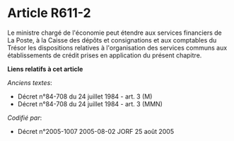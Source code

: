 # Article R611-2

Le ministre chargé de l'économie peut étendre aux services financiers de La Poste, à la Caisse des dépôts et consignations et
aux comptables du Trésor les dispositions relatives à l'organisation des services communs aux établissements de crédit prises
en application du présent chapitre.

**Liens relatifs à cet article**

_Anciens textes_:

  - Décret n°84-708 du 24 juillet 1984 - art. 3 (M)
  - Décret n°84-708 du 24 juillet 1984 - art. 3 (MMN)

_Codifié par_:

  - Décret n°2005-1007 2005-08-02 JORF 25 août 2005
